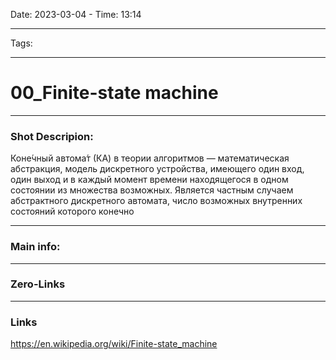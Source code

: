 Date: 2023-03-04 - Time: 13:14
___
Tags:
___
# 00_Finite-state machine
___ 
### Shot Descripion:
Коне́чный автома́т (КА) в теории алгоритмов — математическая абстракция, модель дискретного устройства, имеющего один вход, один выход и в каждый момент времени находящегося в одном состоянии из множества возможных. Является частным случаем абстрактного дискретного автомата, число возможных внутренних состояний которого конечно
___
### Main info:

___
### Zero-Links

___
### Links
https://en.wikipedia.org/wiki/Finite-state_machine